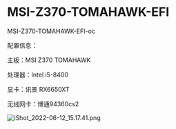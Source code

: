# MSI-Z370-TOMAHAWK-EFI
MSI-Z370-TOMAHAWK-EFI-oc

配置信息：

主板：MSI Z370 TOMAHAWK

处理器：Intel i5-8400

显卡：讯景 RX6650XT

无线网卡：博通94360cs2

![iShot_2022-06-12_15.17.41.png](https://s2.loli.net/2022/06/12/f5Mz8LlGCw6jhWq.png)

